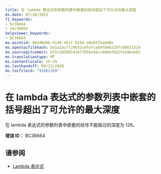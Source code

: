 ```yaml
---
title: 在 lambda 表达式的参数列表中嵌套的括号超出了可允许的最大深度
ms.date: 07/20/2015
f1_keywords:
- bc36664
- vbc36664
helpviewer_keywords:
- BC36664
ms.assetid: 884d0d4b-6149-45cf-b29d-e0a597ba8d8e
ms.openlocfilehash: bd1a2acff29633c4fefca89fb662297c00031319
ms.sourcegitcommit: bf5c5850654187705bc94cc40ebfb62fe346ab02
ms.translationtype: MT
ms.contentlocale: zh-CN
ms.lasthandoff: 09/23/2020
ms.locfileid: "91061350"
---
```

# <a name="nesting-of-parentheses-in-lambda-expressions-parameter-list-exceeds-maximum-allowable-depth"></a>在 lambda 表达式的参数列表中嵌套的括号超出了可允许的最大深度

在 lambda 表达式的参数列表中嵌套的括号不能超过的深度为 128。  
  
 **错误 ID：** BC36664  
  
## <a name="see-also"></a>请参阅

- [Lambda 表达式](../programming-guide/language-features/procedures/lambda-expressions.md)
